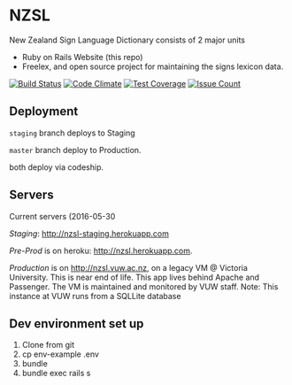 # NZSL

New Zealand Sign Language Dictionary consists of 2 major units
* Ruby on Rails Website (this repo)
* Freelex, and open source project for maintaining the signs lexicon data.

[![Build Status](https://travis-ci.org/rabid/nzsl-online.svg?branch=master)](https://travis-ci.org/rabid/nzsl-online)
[![Code Climate](https://codeclimate.com/github/rabid/nzsl-online/badges/gpa.svg)](https://codeclimate.com/github/rabid/nzsl-online)
[![Test Coverage](https://codeclimate.com/github/rabid/nzsl-online/badges/coverage.svg)](https://codeclimate.com/github/rabid/nzsl-online/coverage)
[![Issue Count](https://codeclimate.com/github/rabid/nzsl-online/badges/issue_count.svg)](https://codeclimate.com/github/rabid/nzsl-online)

## Deployment

`staging` branch deploys to Staging

`master` branch deploy to Production.

both deploy via codeship.

## Servers

Current servers (2016-05-30

*Staging*: http://nzsl-staging.herokuapp.com

*Pre-Prod* is on  heroku: http://nzsl.herokuapp.com.

*Production* is on http://nzsl.vuw.ac.nz, on a legacy VM @ Victoria University. This is near end of life. This app lives behind Apache and Passenger. The VM is maintained and monitored by VUW staff.
Note: This instance at VUW runs from a SQLLite database

## Dev environment set up

1. Clone from git
1. cp env-example .env
1. bundle
1. bundle exec rails s

